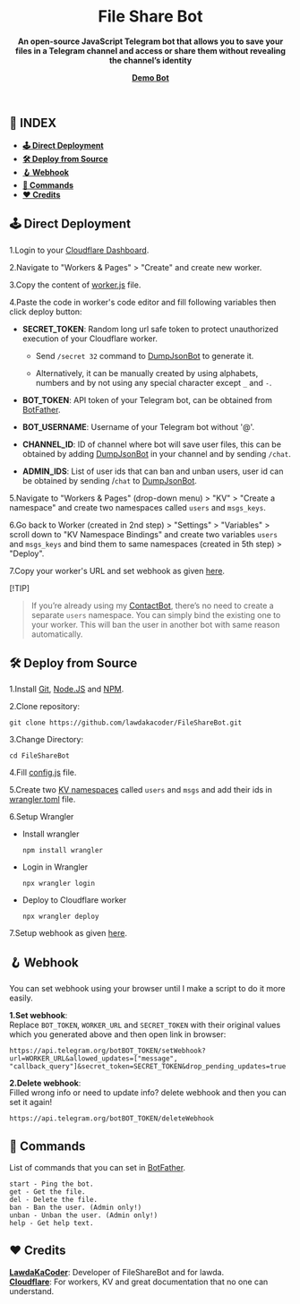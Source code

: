 <div align="center"><h1>File Share Bot</h1>
<b>An open-source JavaScript Telegram bot that allows you to save your files in a Telegram channel and access or share them without revealing the channel’s identity</b>

<a href="https://t.me/AdasArchiveBot"><b>Demo Bot</b></a>
</div><br>

## **📑 INDEX**
* [**🕹 Direct Deployment**](#direct-deployment)
* [**🛠️ Deploy from Source**](#deploy-from-source)
* [**🪝 Webhook**](#webhook)
* [**🤖 Commands**](#commands)
* [**❤️ Credits**](#credits)

<a name="direct-deployment"></a>

## **🕹 Direct Deployment**

1.Login to your [Cloudflare Dashboard](https://dash.cloudflare.com/).

2.Navigate to "Workers & Pages" > "Create" and create new worker.

3.Copy the content of [worker.js](https://github.com/lawdakacoder/FileShareBot/blob/main/worker.js) file.

4.Paste the code in worker's code editor and fill following variables then click deploy button:
  * **SECRET_TOKEN**: Random long url safe token to protect unauthorized execution of your Cloudflare worker.

      * Send `/secret 32` command to [DumpJsonBot](https://t.me/DumpJsonBot) to generate it.

      * Alternatively, it can be manually created by using alphabets, numbers and by not using any special character except `_` and `-`.

  * **BOT_TOKEN**: API token of your Telegram bot, can be obtained from [BotFather](https://t.me/BotFather).

  * **BOT_USERNAME**: Username of your Telegram bot without '@'.

  * **CHANNEL_ID**: ID of channel where bot will save user files, this can be obtained by adding [DumpJsonBot](https://t.me/DumpJsonBot) in your channel and by sending `/chat`.

  * **ADMIN_IDS**: List of user ids that can ban and unban users, user id can be obtained by sending /`chat` to [DumpJsonBot](https://t.me/DumpJsonBot).

5.Navigate to "Workers & Pages" (drop-down menu) > "KV" > "Create a namespace" and create two namespaces called `users` and `msgs_keys`.

6.Go back to Worker (created in 2nd step) > "Settings" > "Variables" > scroll down to "KV Namespace Bindings" and create two variables `users` and `msgs_keys` and bind them to same namespaces (created in 5th step) > "Deploy".

7.Copy your worker's URL and set webhook as given [here](#webhook).

[!TIP]
> If you’re already using my [ContactBot](https://github.com/lawdakacoder/ContactBot), there’s no need to create a separate `users` namespace. You can simply bind the existing one to your worker. This will ban the user in another bot with same reason automatically.

<a name="deploy-from-source"></a>

## **🛠️ Deploy from Source**

1.Install [Git](https://git-scm.com/downloads), [Node.JS](https://nodejs.org/en/download/package-manager) and [NPM](https://docs.npmjs.com/downloading-and-installing-node-js-and-npm).

2.Clone repository:
```
git clone https://github.com/lawdakacoder/FileShareBot.git
```

3.Change Directory:
```
cd FileShareBot
```

4.Fill [config.js](https://github.com/lawdakacoder/FileShareBot/blob/main/src/config.js) file.

5.Create two [KV namespaces](https://developers.cloudflare.com/kv/get-started/#2-create-a-kv-namespace) called `users` and `msgs` and add their ids in [wrangler.toml](https://github.com/lawdakacoder/FileShareBot/blob/main/wrangler.toml) file.

6.Setup Wrangler
  * Install wrangler

    ```
    npm install wrangler
    ```
  * Login in Wrangler

    ```
    npx wrangler login
    ```
  * Deploy to Cloudflare worker

    ```
    npx wrangler deploy
    ```

7.Setup webhook as given [here](#webhook).

<a name="webhook"></a>

## **🪝 Webhook**
You can set webhook using your browser until I make a script to do it more easily.

**1.Set webhook**:<br>
Replace `BOT_TOKEN`, `WORKER_URL` and `SECRET_TOKEN` with their original values which you generated above and then open link in browser:
```
https://api.telegram.org/botBOT_TOKEN/setWebhook?url=WORKER_URL&allowed_updates=["message", "callback_query"]&secret_token=SECRET_TOKEN&drop_pending_updates=true
```

**2.Delete webhook**:<br>
Filled wrong info or need to update info? delete webhook and then you can set it again!
```
https://api.telegram.org/botBOT_TOKEN/deleteWebhook
```

<a name="commands"></a>

## **🤖 Commands**
List of commands that you can set in [BotFather](https://t.me/BotFather).

```
start - Ping the bot.
get - Get the file.
del - Delete the file.
ban - Ban the user. (Admin only!)
unban - Unban the user. (Admin only!)
help - Get help text.
```

<a name="credits"></a>

## **❤️ Credits**
[**LawdaKaCoder**](https://github.com/lawdakacoder): Developer of FileShareBot and for lawda.<br>
[**Cloudflare**](https://cloudflare.com): For workers, KV and great documentation that no one can understand.
